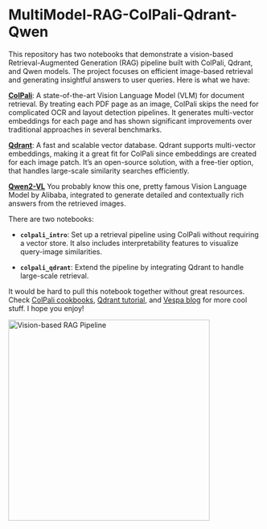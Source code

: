 # MultiModel-RAG-ColPali-Qdrant-Qwen

This repository has two notebooks that demonstrate a vision-based Retrieval-Augmented Generation (RAG) pipeline built with ColPali, Qdrant, and Qwen models. The project focuses on efficient image-based retrieval and generating insightful answers to user queries. Here is what we have:

**[ColPali](https://github.com/illuin-tech/colpali)**: A state-of-the-art Vision Language Model (VLM) for document retrieval. By treating each PDF page as an image, ColPali skips the need for complicated OCR and layout detection pipelines. It generates multi-vector embeddings for each page and has shown significant improvements over traditional approaches in several benchmarks.

**[Qdrant](https://qdrant.tech/)**: A fast and scalable vector database. Qdrant supports multi-vector embeddings, making it a great fit for ColPali since embeddings are created for each image patch. It’s an open-source solution, with a free-tier option, that handles large-scale similarity searches efficiently.

**[Qwen2-VL](https://huggingface.co/Qwen/Qwen2-VL-7B-Instruct)** You probably know this one, pretty famous Vision Language Model by Alibaba, integrated to generate detailed and contextually rich answers from the retrieved images.


There are two notebooks:

- **`colpali_intro`**: Set up a retrieval pipeline using ColPali without requiring a vector store. It also includes interpretability features to visualize query-image similarities.

- **`colpali_qdrant`**: Extend the pipeline by integrating Qdrant to handle large-scale retrieval. 


It would be hard to pull this notebook together without great resources. Check [ColPali cookbooks](https://github.com/tonywu71/colpali-cookbooks), [Qdrant tutorial](https://youtu.be/_A90A-grwIc?si=i9m2u_u06t9yNwbS), and [Vespa blog](https://blog.vespa.ai/retrieval-with-vision-language-models-colpali/) for more cool stuff. I hope you enjoy!


<img src="assets/similarity_map.png" alt="Vision-based RAG Pipeline" width="400"/>

